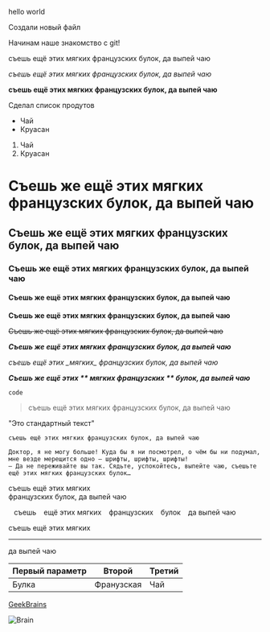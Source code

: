 hello world

Создали новый файл

Начинам наше знакомство  с  git!

съешь ещё этих мягких французских булок, да выпей чаю

*съешь ещё этих мягких французских булок, да выпей чаю*

**съешь ещё этих мягких французских булок, да выпей чаю**  

Сделал  список продутов

* Чай
* Круасан

1. Чай
2. Круасан

# Съешь же ещё этих мягких французских булок, да выпей чаю

## Съешь же ещё этих мягких французских булок, да выпей чаю

### Съешь же ещё этих мягких французских булок, да выпей чаю

#### Съешь же ещё этих мягких французских булок, да выпей чаю

**Съешь же ещё этих мягких французских булок, да выпей чаю**

~~Съешь же ещё этих мягких французских булок, да выпей чаю~~

***Съешь же ещё этих мягких французских булок, да выпей чаю***

*съешь ещё этих \_мягких\_  французских булок, да выпей чаю*

***Съешь же ещё этих  \*\* мягких французских \*\* булок, да выпей чаю***

`code`

> съешь ещё этих мягких французских булок, да выпей чаю

"Это стандартный текст"

    съешь ещё этих мягких французских булок, да выпей чаю

```
Доктор, я не могу больше! Куда бы я ни посмотрел, о чём бы ни подумал, мне везде мерещится одно — шрифты, шрифты, шрифты!
— Да не переживайте вы так. Сядьте, успокойтесь, выпейте чаю, съешьте ещё этих мягких французских булок…
```

съешь ещё этих мягких  
французских булок, да выпей чаю

&ensp; съешь &ensp; ещё этих мягких  &ensp;  французских &ensp; булок   &ensp; да выпей чаю

съешь ещё этих мягких
___
да выпей чаю

Первый параметр | Второй | Третий
--- | --- | ---
Булка | Франузская  | Чай 

[GeekBrains](https://gb.ru/)

![Brain](https://206329.selcdn.ru/BHAGs-media/upload/companies_logo/Geekbrains-2.png "Съешь же ещё этих мягких французских булок, да выпей чаю")



